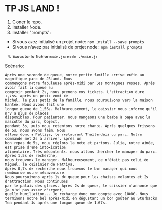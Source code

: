 # TP JS LAND !

1. Cloner le repo.
2. Installer Node.
3. Installer "prompts":
* Si vous avez initialisé un projet node: `npm install --save prompts`
* Si vous n'avez pas initialisé de projet node : `npm install prompts`
4. Executer le fichier `main.js`: `node ./main.js`

Scénario:

```
Après une seconde de queue, notre petite famille arrive enfin au magnifique parc de JSLand. Nous
commençons notre fabuleuse après-midi par les montagnes russes. Après avoir fait la queue au
comptoir pendant 2s, nous prenons nos tickets. L'attraction dure 1,75s. Après un petit vomi de
Michel, le plus petit de la famille, nous poursuivons vers la maison hantée. Nous avons fait une
longue queue de 1,56s. Malheureusement, le caissier nous informe qu'il n'y a plus de places
disponibles. Pour patienter, nous mangeons une barbe à papa avec la mascotte du parc, Object,
pendant 3s, puis nous retentons notre chance. Après quelques frissons de 5s, nous avons faim. Nous
allons donc à Pattiya, le restaurant Thaïlandais du parc. Notre commande met 2s à arriver. Après un
bon repas de 5s, nous réglons la note et partons. Julia, notre ainée, est prise d'une intoxication
alimentaire. Très mécontents, nous allons chercher le manager du parc. Après 1,5s de recherche,
nous trouvons le manager. Malheureusement, ce n'était pas celui de Miguel, le cuisinier de Pattiya.
Après 0,7s de recherche nous trouvons le bon manager qui nous rembourse notre mésaventure.
Nous poursuivons après 1s de queue pour les chaises volantes et 2s d'attraction. Nous continuons
par le palais des glaces. Après 2s de queue, le caissier m'annonce que je n'ai pas assez d'argent,
quelle humiliation... Je recharge donc mon compte avec 1000€. Nous terminons notre bel après-midi en dégustant un bon goûter au Sturbacks Tea pendant 3s après une longue queue de 1,67s.
```

